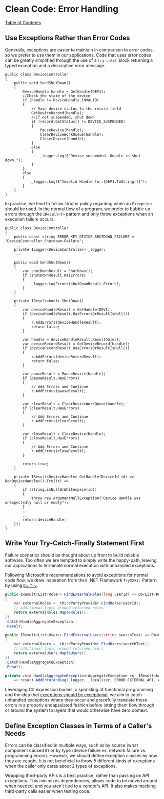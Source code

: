 # Clean Code: Error Handling

[Table of Contents](../CLEAN-CODE.md)

## Use Exceptions Rather than Error Codes

Generally, exceptions are easier to maintain in comparison to error codes, so we prefer to use them in our applications.
Code that uses error codes can be greatly simplified through the use of a `try-catch` block returning a typed exception and a descriptive error message.

```CSharp
public class DeviceController
{
    public void SendShutDown()
    {
        DeviceHandle handle = GetHandle(DEV1);
        //Check the state of the device
        if (handle != DeviceHandle.INVALID)
        {
            // Save device status to the record field
            GetDeviceRecord(handle);
            //If not suspended, shut down
            if (record.GetStatus() != DEVICE_SUSPENDED)
            {
                PauseDevice(handle);
                ClearDeviceWorkQueue(handle);
                CloserDevice(handle);
            }
            else
            {
                _logger.Log($"Device suspended. Unable to shut down.");
            }
        }
        else
        {
            _logger.Log($"Invalid Handle for:{DEV1.ToString()}");
        }
    }
}
```

In practice, we tend to follow stricter policy regarding when an `Exception` should be used. In the normal flow of a program, we prefer to bubble up errors through the `IResult<T>` pattern and only throw exceptions when an execution failure occurs.

```CSharp
public class DeviceController
{
    public const string ERROR_KEY_DEVICE_SHUTDOWN_FAILURE = "DeviceController.Shutdown.Failure";
    ...
    private ILogger<DeviceController> _logger;
    ...

    public void SendShutDown()
    {
        var shutDownResult = ShutDown();
        if (shutDownResult.HasErrors)
        {
            _logger.LogErrors(shutDownResult.Errors);
        }
    }

    private IResult<bool> ShutDown()
    {
        var deviceHandleResult = GetHandle(DEV1);
        if (deviceHandleResult.HasErrorsOrResultIsNull())
        {
            r.AddErrors(deviceHandleResult);
            return false;
        }

        var handle = deviceHandleResult.ResultObject;
        var deviceRecordResult = GetDeviceRecord(handle);
        if (deviceRecordResult.HasErrorsOrResultIsNull())
        {
            r.AddErrors(deviceRecordResult);
            return false;
        }

        var pauseResult = PauseDevice(handle);
        if (pauseResult.HasErrors)
        {
            // Add Errors and Continue
            r.AddErrors(pauseResult);
        }

        var clearResult = ClearDeviceWorkQueue(handle);
        if (clearResult.HasErrors)
        {
            // Add Errors and Continue
            r.AddErrors(clearResult);
        }

        var closeResult = CloseDevice(handle);
        if (closeResult.HasErrors)
        {
            // Add Errors and Continue
            r.AddErrors(closeResult);
        }

        return true;
    }

    private IResult<DeviceHandle> GetHandle(DeviceId id) => Do<DeviceHandle>().Try((r) =>
    {
        if (string.isNullOrWhitespace(id))
        {
            throw new ArgumentNullException("Device Handle was unexpectedly null or empty");
        }
        ...
        ...
        return deviceHandle;
    });
}
```

## Write Your Try-Catch-Finally Statement First

Failure scenarios should be thought about up front to build reliable software. Too often we are
tempted to simply write the happy-path, leaving our applications to terminate normal execution with
unhandled exceptions.

Following Microsoft's recommendations to avoid exceptions for normal code flow, we draw inspiration
from their .NET Framework `TryXXX()` Pattern by using [`Do.Try`](https://andculturecode.github.io/AndcultureCode.CSharp.Core/docs/#dotry).

```csharp
public IResult<List<Role>> FindExternalRoles(long userId) => Do<List<Role>>.Try((r) =>
{
    var externalRoles = _thirdPartyProvider.FindRoles(userId);
    // additional logic around returned roles
    return externalRoles.MapToRoles();
})
.Catch(HandleAggregateException)
.Result;

public IResult<List<User>> FindExternalUsers(string searchText) => Do<List<User>>.Try((r) =>
{
    var externalUsers = _thirdPartyProvider.FindUsers(searchText);
    // additional logic around returned users
    return externalUsers.MapToUsers();
})
.Catch(HandleAggregateException)
.Result;

private void HandleAggregateException(AggregateException ex, IResult<bool> result)
    => result.AddErrorAndLog(_logger, _localizer, ERROR_EXTERNAL_API, ex);
```

Leveraging C# expression bodies, a sprinkling of functional programming and the idea that [exceptions should
be exceptional](https://mattwarren.org/2016/12/20/Why-Exceptions-should-be-Exceptional/), we aim to
catch unhandled exceptions where they occur and gracefully translate those errors in a properly
encapsulated fashion before letting them flow through or around the system to layers that would otherwise
have zero context.

## Define Exception Classes in Terms of a Caller's Needs

Errors can be classified in multiple ways, such as by source (what component caused it) or
by type (device failure vs. network failure vs. programming errors).
However, we should define exception classes by how they are caught.
It is not beneficial to throw 5 different kinds of exceptions when the caller only cares about
2 types of exceptions.

Wrapping third-party APIs is a best practice, rather than passing on API exceptions.
This minimizes dependencies, allows code to be moved around when needed,
and you aren't tied to a vendor's API.
It also makes mocking third-party calls easier when testing code.
